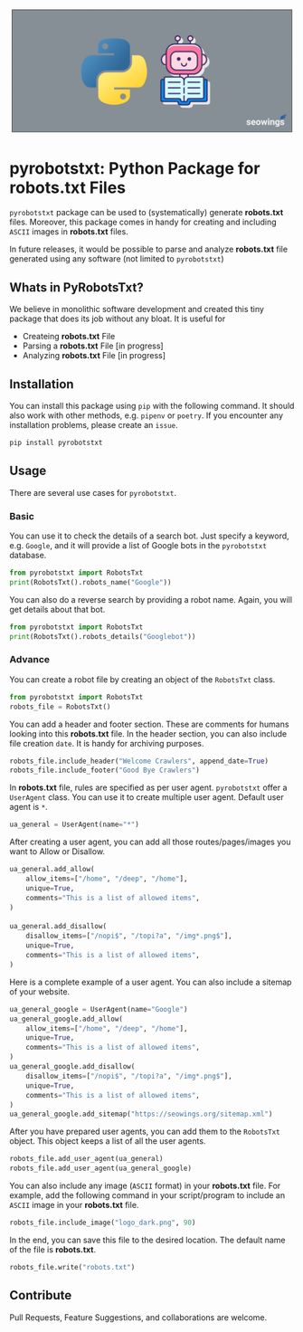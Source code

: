 ![pyrobotstx feature image](docs/img/feature-image.png)

# pyrobotstxt: Python Package for **robots.txt** Files

``pyrobotstxt`` package can be used to (systematically) generate **robots.txt** files. Moreover, this package comes in handy for creating and including ``ASCII`` images in **robots.txt** files.

In future releases, it would be possible to parse and analyze **robots.txt** file generated using any software (not limited to ``pyrobotstxt``)

## Whats in PyRobotsTxt?

We believe in monolithic software development and created this tiny package that does its job without any bloat. It is useful for 

- Createing **robots.txt** File
- Parsing a **robots.txt** File [in progress]
- Analyzing **robots.txt** File [in progress]

## Installation

You can install this package using ``pip`` with the following command. It should also work with other methods, e.g. ``pipenv`` or ``poetry``. If you encounter any installation problems, please create an ``issue``.

```bash
pip install pyrobotstxt
```

## Usage

There are several use cases for ``pyrobotstxt``. 

### Basic
You can use it to check the details of a search bot. Just specify a keyword, e.g. ``Google``, and it will provide a list of Google bots in the ``pyrobotstxt`` database.

```python
from pyrobotstxt import RobotsTxt
print(RobotsTxt().robots_name("Google"))
```
You can also do a reverse search by providing a robot name. Again, you will get details about that bot.

```python
from pyrobotstxt import RobotsTxt
print(RobotsTxt().robots_details("Googlebot"))
```

### Advance

You can create a robot file by creating an object of the ``RobotsTxt`` class. 

```python
from pyrobotstxt import RobotsTxt
robots_file = RobotsTxt()
```

You can add a header and footer section. These are comments for humans looking into this **robots.txt** file. In the header section, you can also include file creation ``date``. It is handy for archiving purposes.

```python
robots_file.include_header("Welcome Crawlers", append_date=True)
robots_file.include_footer("Good Bye Crawlers")
```

In **robots.txt** file, rules are specified as per user agent. ``pyrobotstxt`` offer a ``UserAgent`` class. You can use it to create multiple user agent. Default user agent is ``*``. 

```python
ua_general = UserAgent(name="*")
```
After creating a user agent, you can add all those routes/pages/images you want to Allow or Disallow.

```python
ua_general.add_allow(
    allow_items=["/home", "/deep", "/home"],
    unique=True,
    comments="This is a list of allowed items",
)

ua_general.add_disallow(
    disallow_items=["/nopi$", "/topi?a", "/img*.png$"],
    unique=True,
    comments="This is a list of allowed items",
)
```

Here is a complete example of a user agent. You can also include a sitemap of your website.

```python
ua_general_google = UserAgent(name="Google")
ua_general_google.add_allow(
    allow_items=["/home", "/deep", "/home"],
    unique=True,
    comments="This is a list of allowed items",
)
ua_general_google.add_disallow(
    disallow_items=["/nopi$", "/topi?a", "/img*.png$"],
    unique=True,
    comments="This is a list of allowed items",
)
ua_general_google.add_sitemap("https://seowings.org/sitemap.xml")
```

After you have prepared user agents, you can add them to the ``RobotsTxt`` object. This object keeps a list of all the user agents.

```python
robots_file.add_user_agent(ua_general)
robots_file.add_user_agent(ua_general_google)
```

You can also include any image (``ASCII`` format) in your **robots.txt** file. For example, add the following command in your script/program to include an ``ASCII`` image in your **robots.txt** file.

```python
robots_file.include_image("logo_dark.png", 90)
```

In the end, you can save this file to the desired location. The default name of the file is **robots.txt**.

```python
robots_file.write("robots.txt")
```

## Contribute

Pull Requests, Feature Suggestions, and collaborations are welcome.